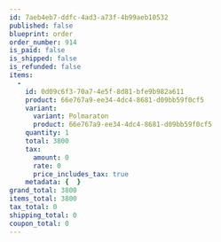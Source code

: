 ```yaml
---
id: 7aeb4eb7-ddfc-4ad3-a73f-4b99aeb10532
published: false
blueprint: order
order_number: 914
is_paid: false
is_shipped: false
is_refunded: false
items:
  -
    id: 0d09c6f3-70a7-4e5f-8d81-bfe9b982a611
    product: 66e767a9-ee34-4dc4-8681-d09bb59f0cf5
    variant:
      variant: Polmaraton
      product: 66e767a9-ee34-4dc4-8681-d09bb59f0cf5
    quantity: 1
    total: 3800
    tax:
      amount: 0
      rate: 0
      price_includes_tax: true
    metadata: {  }
grand_total: 3800
items_total: 3800
tax_total: 0
shipping_total: 0
coupon_total: 0
---
```

